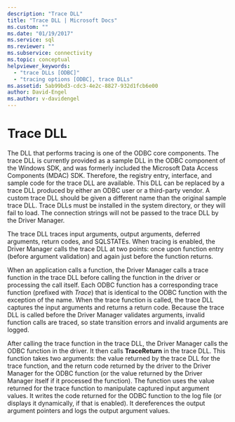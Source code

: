 ```yaml
---
description: "Trace DLL"
title: "Trace DLL | Microsoft Docs"
ms.custom: ""
ms.date: "01/19/2017"
ms.service: sql
ms.reviewer: ""
ms.subservice: connectivity
ms.topic: conceptual
helpviewer_keywords: 
  - "trace DLLs [ODBC]"
  - "tracing options [ODBC], trace DLLs"
ms.assetid: 5ab99bd3-cdc3-4e2c-8827-932d1fcb6e00
author: David-Engel
ms.author: v-davidengel
---
```

# Trace DLL
The DLL that performs tracing is one of the ODBC core components. The trace DLL is currently provided as a sample DLL in the ODBC component of the Windows SDK, and was formerly included the Microsoft Data Access Components (MDAC) SDK. Therefore, the registry entry, interface, and sample code for the trace DLL are available. This DLL can be replaced by a trace DLL produced by either an ODBC user or a third-party vendor. A custom trace DLL should be given a different name than the original sample trace DLL. Trace DLLs must be installed in the system directory, or they will fail to load. The connection strings will not be passed to the trace DLL by the Driver Manager.  
  
 The trace DLL traces input arguments, output arguments, deferred arguments, return codes, and SQLSTATEs. When tracing is enabled, the Driver Manager calls the trace DLL at two points: once upon function entry (before argument validation) and again just before the function returns.  
  
 When an application calls a function, the Driver Manager calls a trace function in the trace DLL before calling the function in the driver or processing the call itself. Each ODBC function has a corresponding trace function (prefixed with *Trace*) that is identical to the ODBC function with the exception of the name. When the trace function is called, the trace DLL captures the input arguments and returns a return code. Because the trace DLL is called before the Driver Manager validates arguments, invalid function calls are traced, so state transition errors and invalid arguments are logged.  
  
 After calling the trace function in the trace DLL, the Driver Manager calls the ODBC function in the driver. It then calls **TraceReturn** in the trace DLL. This function takes two arguments: the value returned by the trace DLL for the trace function, and the return code returned by the driver to the Driver Manager for the ODBC function (or the value returned by the Driver Manager itself if it processed the function). The function uses the value returned for the trace function to manipulate captured input argument values. It writes the code returned for the ODBC function to the log file (or displays it dynamically, if that is enabled). It dereferences the output argument pointers and logs the output argument values.
